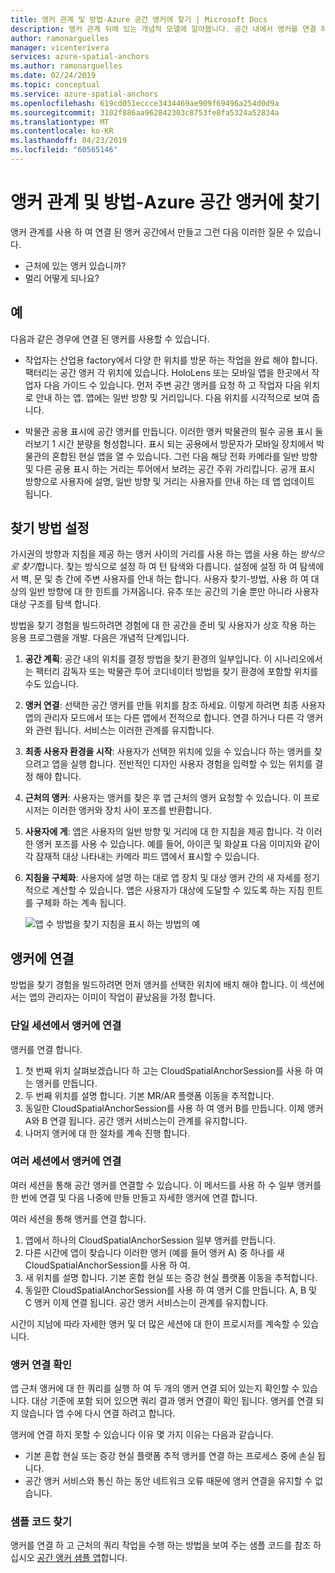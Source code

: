 ```yaml
---
title: 앵커 관계 및 방법-Azure 공간 앵커에 찾기 | Microsoft Docs
description: 앵커 관계 뒤에 있는 개념적 모델에 알아봅니다. 공간 내에서 앵커를 연결 하 고 주변 API를 사용 하 여 충족 하는 방법을 찾기 시나리오에 알아봅니다.
author: ramonarguelles
manager: vicenterivera
services: azure-spatial-anchors
ms.author: ramonarguelles
ms.date: 02/24/2019
ms.topic: conceptual
ms.service: azure-spatial-anchors
ms.openlocfilehash: 619cd051eccce3434469ae909f69496a254d0d9a
ms.sourcegitcommit: 3102f886aa962842303c8753fe8fa5324a52834a
ms.translationtype: MT
ms.contentlocale: ko-KR
ms.lasthandoff: 04/23/2019
ms.locfileid: "60565146"
---
```

# <a name="anchor-relationships-and-way-finding-in-azure-spatial-anchors"></a>앵커 관계 및 방법-Azure 공간 앵커에 찾기

앵커 관계를 사용 하 여 연결 된 앵커 공간에서 만들고 그런 다음 이러한 질문 수 있습니다.

* 근처에 있는 앵커 있습니까?
* 멀리 어떻게 되나요?

## <a name="examples"></a>예

다음과 같은 경우에 연결 된 앵커를 사용할 수 있습니다.

* 작업자는 산업용 factory에서 다양 한 위치를 방문 하는 작업을 완료 해야 합니다. 팩터리는 공간 앵커 각 위치에 있습니다. HoloLens 또는 모바일 앱을 한곳에서 작업자 다음 가이드 수 있습니다. 먼저 주변 공간 앵커를 요청 하 고 작업자 다음 위치로 안내 하는 앱. 앱에는 일반 방향 및 거리입니다. 다음 위치를 시각적으로 보여 줍니다.

* 박물관 공용 표시에 공간 앵커를 만듭니다. 이러한 앵커 박물관의 필수 공용 표시 둘러보기 1 시간 분량을 형성합니다. 표시 되는 공용에서 방문자가 모바일 장치에서 박물관의 혼합된 현실 앱을 열 수 있습니다. 그런 다음 해당 전화 카메라를 일반 방향 및 다른 공용 표시 하는 거리는 투어에서 보려는 공간 주위 가리킵니다. 공개 표시 방향으로 사용자에 설명, 일반 방향 및 거리는 사용자를 안내 하는 데 앱 업데이트 됩니다.

## <a name="set-up-way-finding"></a>찾기 방법 설정

가시권의 방향과 지침을 제공 하는 앵커 사이의 거리를 사용 하는 앱을 사용 하는 *방식으로 찾기*합니다. 찾는 방식으로 설정 하 여 턴 탐색와 다릅니다. 설정에 설정 하 여 탐색에서 벽, 문 및 층 간에 주변 사용자를 안내 하는 합니다. 사용자 찾기-방법, 사용 하 여 대상의 일반 방향에 대 한 힌트를 가져옵니다. 유추 또는 공간의 기술 뿐만 아니라 사용자 대상 구조를 탐색 합니다.

방법을 찾기 경험을 빌드하려면 경험에 대 한 공간을 준비 및 사용자가 상호 작용 하는 응용 프로그램을 개발. 다음은 개념적 단계입니다.

1. **공간 계획**: 공간 내의 위치를 결정 방법을 찾기 환경의 일부입니다. 이 시나리오에서는 팩터리 감독자 또는 박물관 투어 코디네이터 방법을 찾기 환경에 포함할 위치를 수도 있습니다.
2. **앵커 연결**: 선택한 공간 앵커를 만들 위치를 참조 하세요. 이렇게 하려면 최종 사용자 앱의 관리자 모드에서 또는 다른 앱에서 전적으로 합니다. 연결 하거나 다른 각 앵커와 관련 됩니다. 서비스는 이러한 관계를 유지합니다.
3. **최종 사용자 환경을 시작**: 사용자가 선택한 위치에 있을 수 있습니다 하는 앵커를 찾으려고 앱을 실행 합니다. 전반적인 디자인 사용자 경험을 입력할 수 있는 위치를 결정 해야 합니다.
4. **근처의 앵커**: 사용자는 앵커를 찾은 후 앱 근처의 앵커 요청할 수 있습니다. 이 프로시저는 이러한 앵커와 장치 사이 포즈를 반환합니다.
5. **사용자에 게**: 앱은 사용자의 일반 방향 및 거리에 대 한 지침을 제공 합니다. 각 이러한 앵커 포즈를 사용 수 있습니다. 예를 들어, 아이콘 및 화살표 다음 이미지와 같이 각 잠재적 대상 나타내는 카메라 피드 앱에서 표시할 수 있습니다.
6. **지침을 구체화**: 사용자에 설명 하는 대로 앱 장치 및 대상 앵커 간의 새 자세를 정기적으로 계산할 수 있습니다. 앱은 사용자가 대상에 도달할 수 있도록 하는 지침 힌트를 구체화 하는 계속 됩니다.

    ![앱 수 방법을 찾기 지침을 표시 하는 방법의 예](./media/meeting-spot.png)

## <a name="connect-anchors"></a>앵커에 연결

방법을 찾기 경험을 빌드하려면 먼저 앵커를 선택한 위치에 배치 해야 합니다. 이 섹션에서는 앱의 관리자는 이미이 작업이 끝났음을 가정 합니다.

### <a name="connect-anchors-in-a-single-session"></a>단일 세션에서 앵커에 연결

앵커를 연결 합니다.

1. 첫 번째 위치 살펴보겠습니다 하 고는 CloudSpatialAnchorSession를 사용 하 여는 앵커를 만듭니다.
2. 두 번째 위치를 설명 합니다. 기본 MR/AR 플랫폼 이동을 추적합니다.
3. 동일한 CloudSpatialAnchorSession를 사용 하 여 앵커 B를 만듭니다. 이제 앵커 A와 B 연결 됩니다. 공간 앵커 서비스는이 관계를 유지합니다.
4. 나머지 앵커에 대 한 절차를 계속 진행 합니다.

### <a name="connect-anchors-in-multiple-sessions"></a>여러 세션에서 앵커에 연결

여러 세션을 통해 공간 앵커를 연결할 수 있습니다. 이 메서드를 사용 하 수 일부 앵커를 한 번에 연결 및 다음 나중에 만들 만들고 자세한 앵커에 연결 합니다. 

여러 세션을 통해 앵커를 연결 합니다.

1. 앱에서 하나의 CloudSpatialAnchorSession 일부 앵커를 만듭니다. 
2. 다른 시간에 앱이 찾습니다 이러한 앵커 (예를 들어 앵커 A) 중 하나를 새 CloudSpatialAnchorSession를 사용 하 여.
3. 새 위치를 설명 합니다. 기본 혼합 현실 또는 증강 현실 플랫폼 이동을 추적합니다.
4. 동일한 CloudSpatialAnchorSession를 사용 하 여 앵커 C를 만듭니다. A, B 및 C 앵커 이제 연결 됩니다. 공간 앵커 서비스는이 관계를 유지합니다.

시간이 지남에 따라 자세한 앵커 및 더 많은 세션에 대 한이 프로시저를 계속할 수 있습니다.

### <a name="verify-anchor-connections"></a>앵커 연결 확인

앱 근처 앵커에 대 한 쿼리를 실행 하 여 두 개의 앵커 연결 되어 있는지 확인할 수 있습니다. 대상 기준에 포함 되어 있으면 쿼리 결과 앵커 연결이 확인 됩니다. 앵커를 연결 되지 않습니다 앱 수에 다시 연결 하려고 합니다. 

앵커에 연결 하지 못할 수 있습니다 이유 몇 가지 이유는 다음과 같습니다.

* 기본 혼합 현실 또는 증강 현실 플랫폼 추적 앵커를 연결 하는 프로세스 중에 손실 됩니다.
* 공간 앵커 서비스와 통신 하는 동안 네트워크 오류 때문에 앵커 연결을 유지할 수 없습니다.

### <a name="find-sample-code"></a>샘플 코드 찾기

앵커를 연결 하 고 근처의 쿼리 작업을 수행 하는 방법을 보여 주는 샘플 코드를 참조 하십시오 [공간 앵커 샘플 앱](https://github.com/Azure/azure-spatial-anchors-samples)합니다.
